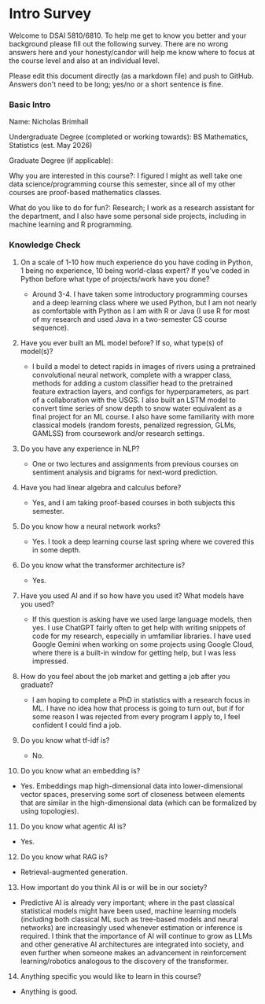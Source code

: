 # Intro Survey

Welcome to DSAI 5810/6810. To help me get to know you better and your background please fill out the following survey. 
There are no wrong answers here and your honesty/candor will 
help me know where to focus at the course level and also at an individual level.

Please edit this document directly (as a markdown file) and push to GitHub. Answers don't need to be long; yes/no or a short sentence is fine.


### Basic Intro

Name: Nicholas Brimhall

Undergraduate Degree (completed or working towards): BS Mathematics, Statistics (est. May 2026)

Graduate Degree (if applicable):

Why you are interested in this course?: I figured I might as well take one data science/programming course this semester, since all of my other courses are proof-based mathematics classes.

What do you like to do for fun?: Research; I work as a research assistant for the department, and I also have some personal side projects, including in machine learning and R programming.



### Knowledge Check

1. On a scale of 1-10 how much experience do you have coding in Python, 1 being no experience, 10 being world-class expert?
If you've coded in Python before what type of projects/work have you done?
   - Around 3-4. I have taken some introductory programming courses and a deep learning class where we used Python, but I am not nearly as comfortable with Python as I am with R or Java (I use R for most of my research and used Java in a two-semester CS course sequence).

2. Have you ever built an ML model before? If so, what type(s) of model(s)?
   - I build a model to detect rapids in images of rivers using a pretrained convolutional neural network, complete with a wrapper class, methods for adding a custom classifier head to the pretrained feature extraction layers, and configs for hyperparameters, as part of a collaboration with the USGS. I also built an LSTM model to convert time series of snow depth to snow water equivalent as a final project for an ML course. I also have some familiarity with more classical models (random forests, penalized regression, GLMs, GAMLSS) from coursework and/or research settings.

3. Do you have any experience in NLP?
   - One or two lectures and assignments from previous courses on sentiment analysis and bigrams for next-word prediction.

4. Have you had linear algebra and calculus before?
   - Yes, and I am taking proof-based courses in both subjects this semester.

5. Do you know how a neural network works?
   - Yes. I took a deep learning course last spring where we covered this in some depth.

6. Do you know what the transformer architecture is?
   - Yes.

7. Have you used AI and if so how have you used it? What models have you used?
   - If this question is asking have we used large language models, then yes. I use ChatGPT fairly often to get help with writing snippets of code for my research, especially in umfamiliar libraries. I have used Google Gemini when working on some projects using Google Cloud, where there is a built-in window for getting help, but I was less impressed.

8. How do you feel about the job market and getting a job after you graduate?
   - I am hoping to complete a PhD in statistics with a research focus in ML. I have no idea how that process is going to turn out, but if for some reason I was rejected from every program I apply to, I feel confident I could find a job. 

9. Do you know what tf-idf is?
   - No.

10. Do you know what an embedding is?
   - Yes. Embeddings map high-dimensional data into lower-dimensional vector spaces, preserving some sort of closeness between elements that are similar in the high-dimensional data (which can be formalized by using topologies). 

11. Do you know what agentic AI is?
   - Yes. 

12. Do you know what RAG is?
   - Retrieval-augmented generation.

13. How important do you think AI is or will be in our society?
   - Predictive AI is already very important; where in the past classical statistical models might have been used, machine learning models (including both classical ML such as tree-based models and neural networks) are increasingly used whenever estimation or inference is required. I think that the importance of AI will continue to grow as LLMs and other generative AI architectures are integrated into society, and even further when someone makes an advancement in reinforcement learning/robotics analogous to the discovery of the transformer.

14. Anything specific you would like to learn in this course?
   - Anything is good. 

